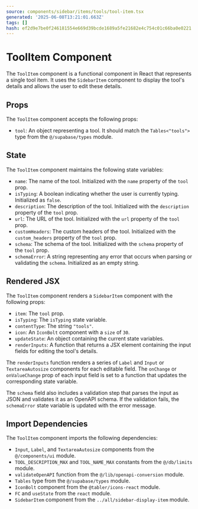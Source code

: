 ```yaml
---
source: components/sidebar/items/tools/tool-item.tsx
generated: '2025-06-08T13:21:01.663Z'
tags: []
hash: ef2d9e7be0f246181554e669d39bcde1689a5fe21682e4c754c01c66ba0e0221
---
```

# ToolItem Component

The `ToolItem` component is a functional component in React that represents a single tool item. It uses the `SidebarItem` component to display the tool's details and allows the user to edit these details.

## Props

The `ToolItem` component accepts the following props:

- `tool`: An object representing a tool. It should match the `Tables<"tools">` type from the `@/supabase/types` module.

## State

The `ToolItem` component maintains the following state variables:

- `name`: The name of the tool. Initialized with the `name` property of the `tool` prop.
- `isTyping`: A boolean indicating whether the user is currently typing. Initialized as `false`.
- `description`: The description of the tool. Initialized with the `description` property of the `tool` prop.
- `url`: The URL of the tool. Initialized with the `url` property of the `tool` prop.
- `customHeaders`: The custom headers of the tool. Initialized with the `custom_headers` property of the `tool` prop.
- `schema`: The schema of the tool. Initialized with the `schema` property of the `tool` prop.
- `schemaError`: A string representing any error that occurs when parsing or validating the `schema`. Initialized as an empty string.

## Rendered JSX

The `ToolItem` component renders a `SidebarItem` component with the following props:

- `item`: The `tool` prop.
- `isTyping`: The `isTyping` state variable.
- `contentType`: The string `"tools"`.
- `icon`: An `IconBolt` component with a `size` of `30`.
- `updateState`: An object containing the current state variables.
- `renderInputs`: A function that returns a JSX element containing the input fields for editing the tool's details.

The `renderInputs` function renders a series of `Label` and `Input` or `TextareaAutosize` components for each editable field. The `onChange` or `onValueChange` prop of each input field is set to a function that updates the corresponding state variable.

The `schema` field also includes a validation step that parses the input as JSON and validates it as an OpenAPI schema. If the validation fails, the `schemaError` state variable is updated with the error message.

## Import Dependencies

The `ToolItem` component imports the following dependencies:

- `Input`, `Label`, and `TextareaAutosize` components from the `@/components/ui` module.
- `TOOL_DESCRIPTION_MAX` and `TOOL_NAME_MAX` constants from the `@/db/limits` module.
- `validateOpenAPI` function from the `@/lib/openapi-conversion` module.
- `Tables` type from the `@/supabase/types` module.
- `IconBolt` component from the `@tabler/icons-react` module.
- `FC` and `useState` from the `react` module.
- `SidebarItem` component from the `../all/sidebar-display-item` module.
